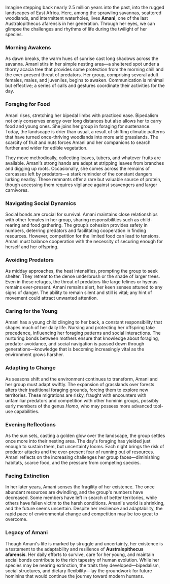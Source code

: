 Imagine stepping back nearly 2.5 million years into the past, into the rugged landscapes of East Africa. Here, among the sprawling savannas, scattered woodlands, and intermittent waterholes, lives **Amani**, one of the last Australopithecus afarensis in her generation. Through her eyes, we can glimpse the challenges and rhythms of life during the twilight of her species.

### **Morning Awakens**

As dawn breaks, the warm hues of sunrise cast long shadows across the savanna. Amani stirs in her simple nesting area—a sheltered spot under a thorny acacia tree that provides some protection from the morning chill and the ever-present threat of predators. Her group, comprising several adult females, males, and juveniles, begins to awaken. Communication is minimal but effective; a series of calls and gestures coordinate their activities for the day.

### **Foraging for Food**

Amani rises, stretching her bipedal limbs with practiced ease. Bipedalism not only conserves energy over long distances but also allows her to carry food and young ones. She joins her group in foraging for sustenance. Today, the landscape is drier than usual, a result of shifting climatic patterns that have turned once-thriving woodlands into more arid grasslands. The scarcity of fruit and nuts forces Amani and her companions to search further and wider for edible vegetation.

They move methodically, collecting leaves, tubers, and whatever fruits are available. Amani’s strong hands are adept at stripping leaves from branches and digging up roots. Occasionally, she comes across the remains of carcasses left by predators—a stark reminder of the constant dangers lurking nearby. These remnants offer a rare but valuable source of protein, though accessing them requires vigilance against scavengers and larger carnivores.

### **Navigating Social Dynamics**

Social bonds are crucial for survival. Amani maintains close relationships with other females in her group, sharing responsibilities such as child-rearing and food gathering. The group’s cohesion provides safety in numbers, deterring predators and facilitating cooperation in finding resources. However, competition for the limited food can lead to tensions. Amani must balance cooperation with the necessity of securing enough for herself and her offspring.

### **Avoiding Predators**

As midday approaches, the heat intensifies, prompting the group to seek shelter. They retreat to the dense underbrush or the shade of larger trees. Even in these refuges, the threat of predators like large felines or hyenas remains ever-present. Amani remains alert, her keen senses attuned to any signs of danger. The ability to remain silent and still is vital; any hint of movement could attract unwanted attention.

### **Caring for the Young**

Amani has a young child clinging to her back, a constant responsibility that shapes much of her daily life. Nursing and protecting her offspring take precedence, influencing her foraging patterns and social interactions. The nurturing bonds between mothers ensure that knowledge about foraging, predator avoidance, and social navigation is passed down through generations—knowledge that is becoming increasingly vital as the environment grows harsher.

### **Adapting to Change**

As seasons shift and the environment continues to transform, Amani and her group must adapt swiftly. The expansion of grasslands over forests alters their traditional foraging grounds, forcing them to explore new territories. These migrations are risky, fraught with encounters with unfamiliar predators and competition with other hominin groups, possibly early members of the genus *Homo*, who may possess more advanced tool-use capabilities.

### **Evening Reflections**

As the sun sets, casting a golden glow over the landscape, the group settles once more into their nesting area. The day's foraging has yielded just enough to sustain them, but uncertainty looms. Each night brings the risk of predator attacks and the ever-present fear of running out of resources. Amani reflects on the increasing challenges her group faces—diminishing habitats, scarce food, and the pressure from competing species.

### **Facing Extinction**

In her later years, Amani senses the fragility of her existence. The once abundant resources are dwindling, and the group's numbers have decreased. Some members have left in search of better territories, while others have fallen victim to the harsh conditions. Amani's world is shrinking, and the future seems uncertain. Despite her resilience and adaptability, the rapid pace of environmental change and competition may be too great to overcome.

### **Legacy of Amani**

Though Amani's life is marked by struggle and uncertainty, her existence is a testament to the adaptability and resilience of **Australopithecus afarensis**. Her daily efforts to survive, care for her young, and maintain social bonds contribute to the rich tapestry of human evolution. While her species may be nearing extinction, the traits they developed—bipedalism, social structures, and dietary flexibility—lay the groundwork for future hominins that would continue the journey toward modern humans.
